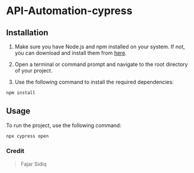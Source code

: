 # API-Automation-cypress

## Installation

1. Make sure you have Node.js and npm installed on your system. If not, you can download and install them from [here](https://nodejs.org/).

2. Open a terminal or command prompt and navigate to the root directory of your project.

3. Use the following command to install the required dependencies:

```bash
npm install
```

## Usage
To run the project, use the following command:

```bash
npx cypress open
```
### Credit

>  Fajar Sidiq
